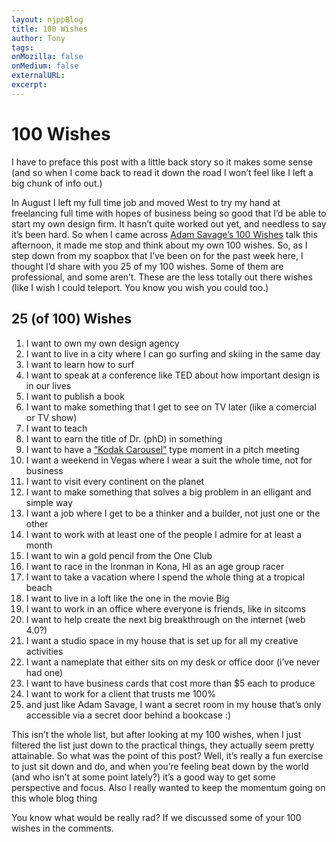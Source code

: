 ```yaml
---
layout: njppBlog
title: 100 Wishes
author: Tony
tags: 
onMozilla: false
onMedium: false
externalURL: 
excerpt: 
---
```


# 100 Wishes

I have to preface this post with a little back story so it makes some sense (and so when I come back to read it down the road I won’t feel like I left a big chunk of info out.)

In August I left my full time job and moved West to try my hand at freelancing full time with hopes of business being so good that I’d be able to start my own design firm. It hasn’t quite worked out yet, and needless to say it’s been hard. So when I came across [Adam Savage’s 100 Wishes](http://www.youtube.com/watch?v=fnDVVIlZMz4&feature=related) talk this afternoon, it made me stop and think about my own 100 wishes. So, as I step down from my soapbox that I’ve been on for the past week here, I thought I’d share with you 25 of my 100 wishes. Some of them are professional, and some aren’t. These are the less totally out there wishes (like I wish I could teleport. You know you wish you could too.)

## 25 (of 100) Wishes

1. I want to own my own design agency
2. I want to live in a city where I can go surfing and skiing in the same day
3. I want to learn how to surf
4. I want to speak at a conference like TED about how important design is in our lives
5. I want to publish a book
6. I want to make something that I get to see on TV later (like a comercial or TV show)
7. I want to teach
8. I want to earn the title of Dr. (phD) in something
9. I want to have a [“Kodak Carousel”](http://www.youtube.com/watch?v=suRDUFpsHus) type moment in a pitch meeting 
10. I want a weekend in Vegas where I wear a suit the whole time, not for business
11. I want to visit every continent on the planet
12. I want to make something that solves a big problem in an elligant and simple way
13. I want a job where I get to be a thinker and a builder, not just one or the other
14. I want to work with at least one of the people I admire for at least a month
15. I want to win a gold pencil from the One Club
16. I want to race in the Ironman in Kona, HI as an age group racer
17. I want to take a vacation where I spend the whole thing at a tropical beach
18. I want to live in a loft like the one in the movie Big
19. I want to work in an office where everyone is friends, like in sitcoms
20. I want to help create the next big breakthrough on the internet (web 4.0?)
21. I want a studio space in my house that is set up for all my creative activities
22. I want a nameplate that either sits on my desk or office door (i’ve never had one)
23. I want to have business cards that cost more than $5 each to produce
24. I want to work for a client that trusts me 100%
25. and just like Adam Savage, I want a secret room in my house that’s only accessible via a secret door behind a bookcase :)

This isn’t the whole list, but after looking at my 100 wishes, when I just filtered the list just down to the practical things, they actually seem pretty attainable. So what was the point of this post? Well, it’s really a fun exercise to just sit down and do, and when you’re feeling beat down by the world (and who isn’t at some point lately?) it’s a good way to get some perspective and focus. Also I really wanted to keep the momentum going on this whole blog thing 

You know what would be really rad? If we discussed some of your 100 wishes in the comments.

